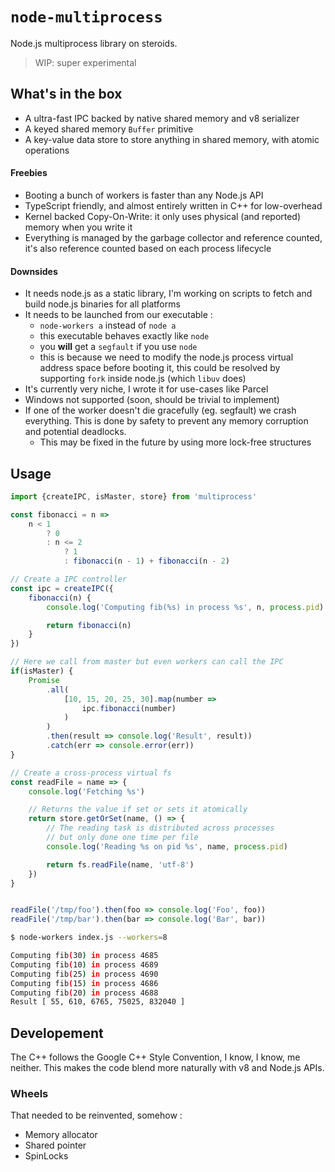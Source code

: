 # `node-multiprocess`

Node.js multiprocess library on steroids.

> WIP: super experimental

## What's in the box

- A ultra-fast IPC backed by native shared memory and v8 serializer
- A keyed shared memory `Buffer` primitive
- A key-value data store to store anything in shared memory, with atomic operations

#### Freebies

- Booting a bunch of workers is faster than any Node.js API
- TypeScript friendly, and almost entirely written in C++ for low-overhead
- Kernel backed Copy-On-Write: it only uses physical (and reported) memory when you write it
- Everything is managed by the garbage collector and reference counted, it's also
reference counted based on each process lifecycle

#### Downsides

- It needs node.js as a static library, I'm working on scripts to fetch
and build node.js binaries for all platforms
- It needs to be launched from our executable :
    - `node-workers a` instead of `node a`
    - this executable behaves exactly like `node`
    - you **will** get a `segfault` if you use `node`
    - this is because we need to modify the node.js process virtual address space before booting it,
    this could be resolved by supporting `fork` inside node.js (which `libuv` does)
- It's currently very niche, I wrote it for use-cases like Parcel
- Windows not supported (soon, should be trivial to implement)
- If one of the worker doesn't die gracefully (eg. segfault) we crash everything.
This is done by safety to prevent any memory corruption and potential deadlocks.
    - This may be fixed in the future by using more lock-free structures

## Usage

```js
import {createIPC, isMaster, store} from 'multiprocess'

const fibonacci = n =>
    n < 1
        ? 0
        : n <= 2
            ? 1
            : fibonacci(n - 1) + fibonacci(n - 2)

// Create a IPC controller
const ipc = createIPC({
    fibonacci(n) {
        console.log('Computing fib(%s) in process %s', n, process.pid)

        return fibonacci(n)
    }
})

// Here we call from master but even workers can call the IPC
if(isMaster) {
    Promise
        .all(
            [10, 15, 20, 25, 30].map(number =>
                ipc.fibonacci(number)
            )
        )
        .then(result => console.log('Result', result))
        .catch(err => console.error(err))
}

// Create a cross-process virtual fs
const readFile = name => {
    console.log('Fetching %s')

    // Returns the value if set or sets it atomically
    return store.getOrSet(name, () => {
        // The reading task is distributed across processes
        // but only done one time per file
        console.log('Reading %s on pid %s', name, process.pid)

        return fs.readFile(name, 'utf-8')
    })
}


readFile('/tmp/foo').then(foo => console.log('Foo', foo))
readFile('/tmp/bar').then(bar => console.log('Bar', bar))
```

```bash
$ node-workers index.js --workers=8

Computing fib(30) in process 4685
Computing fib(10) in process 4689
Computing fib(25) in process 4690
Computing fib(15) in process 4686
Computing fib(20) in process 4688
Result [ 55, 610, 6765, 75025, 832040 ]
```

## Developement

The C++ follows the Google C++ Style Convention, I know, I know,
me neither. This makes the code blend more naturally with v8 and Node.js APIs.

### Wheels

That needed to be reinvented, somehow :

- Memory allocator
- Shared pointer
- SpinLocks
